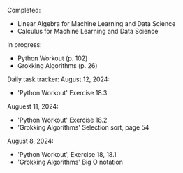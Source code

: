 Completed:
- Linear Algebra for Machine Learning and Data Science
- Calculus for Machine Learning and Data Science

In progress:
- Python Workout (p. 102)
- Grokking Algorithms (p. 26)

Daily task tracker:
August 12, 2024:
  - 'Python Workout' Exercise 18.3

Auguest 11, 2024:
  - 'Python Workout' Exercise 18.2
  - 'Grokking Algorithms' Selection sort, page 54

August 8, 2024:
  - 'Python Workout', Exercise 18, 18.1
  - 'Grokking Algorithms' Big O notation